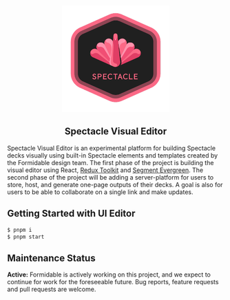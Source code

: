 <p align="center"><img src="https://raw.githubusercontent.com/FormidableLabs/spectacle/main/website/static/img/logo_spectacle.png" width=250></p>
<h2 align="center">Spectacle Visual Editor</h2>

Spectacle Visual Editor is an experimental platform for building Spectacle decks visually using built-in Spectacle elements and templates created by the Formidable design team. The first phase of the project is building the visual editor using React, [Redux Toolkit](https://redux-toolkit.js.org) and [Segment Evergreen](https://evergreen.segment.com/components). The second phase of the project will be adding a server-platform for users to store, host, and generate one-page outputs of their decks. A goal is also for users to be able to collaborate on a single link and make updates.

## Getting Started with UI Editor

```shell
$ pnpm i
$ pnpm start
```

## Maintenance Status

**Active:** Formidable is actively working on this project, and we expect to continue for work for the foreseeable future. Bug reports, feature requests and pull requests are welcome.
